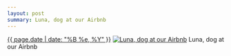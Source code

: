 ```yaml
---
layout: post
summary: Luna, dog at our Airbnb
---
```


<p>
  <time><a href="/82">{{ page.date | date: "%B %e, %Y" }}</a></time>
  <a href="/82"><img src="{{ site.assets_url }}/82-640.jpg" srcset="{{ site.assets_url }}/82-1280.jpg 1280w, {{ site.assets_url }}/82-960.jpg 960w, {{ site.assets_url }}/82-640.jpg 640w, {{ site.assets_url }}/82-320.jpg 320w" sizes="(min-width: 700px) 50vw, calc(100vw - 2rem)" alt="Luna, dog at our Airbnb" /></a>
  <span>Luna, dog at our Airbnb</span>
</p>
